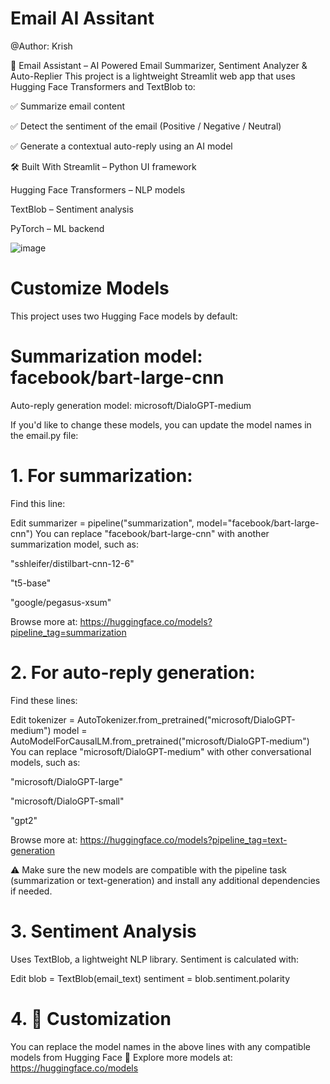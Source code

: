 # Email AI Assitant 

@Author: Krish

📧 Email Assistant – AI Powered Email Summarizer, Sentiment Analyzer & Auto-Replier
This project is a lightweight Streamlit web app that uses Hugging Face Transformers and TextBlob to:

✅ Summarize email content

✅ Detect the sentiment of the email (Positive / Negative / Neutral)

✅ Generate a contextual auto-reply using an AI model

🛠️ Built With
Streamlit – Python UI framework

Hugging Face Transformers – NLP models

TextBlob – Sentiment analysis

PyTorch – ML backend

![image](https://github.com/user-attachments/assets/999df6f2-3ff2-45c6-922b-ab19382e2f89)

# Customize Models
This project uses two Hugging Face models by default:

# Summarization model: facebook/bart-large-cnn

Auto-reply generation model: microsoft/DialoGPT-medium

If you'd like to change these models, you can update the model names in the email.py file:

# 1. For summarization:

Find this line:

Edit
summarizer = pipeline("summarization", model="facebook/bart-large-cnn")
You can replace "facebook/bart-large-cnn" with another summarization model, such as:

"sshleifer/distilbart-cnn-12-6"

"t5-base"

"google/pegasus-xsum"

Browse more at: https://huggingface.co/models?pipeline_tag=summarization

# 2. For auto-reply generation:

Find these lines:

Edit
tokenizer = AutoTokenizer.from_pretrained("microsoft/DialoGPT-medium")
model = AutoModelForCausalLM.from_pretrained("microsoft/DialoGPT-medium")
You can replace "microsoft/DialoGPT-medium" with other conversational models, such as:

"microsoft/DialoGPT-large"

"microsoft/DialoGPT-small"

"gpt2"

Browse more at: https://huggingface.co/models?pipeline_tag=text-generation

⚠️ Make sure the new models are compatible with the pipeline task (summarization or text-generation) and install any additional dependencies if needed.

# 3. Sentiment Analysis
Uses TextBlob, a lightweight NLP library.
Sentiment is calculated with:

Edit
blob = TextBlob(email_text)
sentiment = blob.sentiment.polarity



# 4. 🔧 Customization
You can replace the model names in the above lines with any compatible models from Hugging Face 🤗
Explore more models at: https://huggingface.co/models
